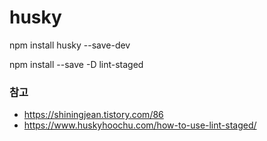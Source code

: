# husky

npm install husky --save-dev

npm install --save -D lint-staged

### 참고

- https://shiningjean.tistory.com/86
- https://www.huskyhoochu.com/how-to-use-lint-staged/
